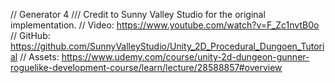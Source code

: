 

// Generator 4
/// Credit to Sunny Valley Studio for the original implementation.
//  Video:  https://www.youtube.com/watch?v=F_Zc1nvtB0o
//  GitHub: https://github.com/SunnyValleyStudio/Unity_2D_Procedural_Dungoen_Tutorial
//  Assets: https://www.udemy.com/course/unity-2d-dungeon-gunner-roguelike-development-course/learn/lecture/28588857#overview

